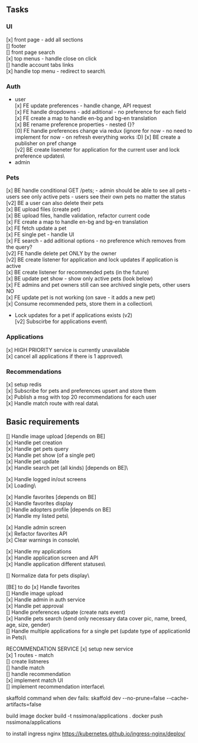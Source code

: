 ## Tasks

### UI

[x] front page - add all sections\
[] footer\
[] front page search\
[x] top menus - handle close on click\
[] handle account tabs links\
[x] handle top menu - redirect to search\

### Auth

- user\
  [x] FE update preferences - handle change, API request\
  [x] FE handle dropdowns - add aditional - no preference for each field\
  [x] FE create a map to handle en-bg and bg-en translation\
  [x] BE rename preference properties - nested {}?\
  [0] FE handle preferences change via redux (ignore for now - no need to implement for now - on refresh everything works :D)
  [x] BE create a publisher on pref change\
  [v2] BE create liseneter for application for the current user and lock preference updates\
- admin

### Pets

[x] BE handle conditional GET /pets; - admin should be able to see all pets - users see only active pets - users see their own pets no matter the status\
[v2] BE a user can also delete their pets\
[x] BE upload files (create pet)\
[x] BE upload files, handle validation, refactor current code\
[x] FE create a map to handle en-bg and bg-en translation\
[x] FE fetch update a pet\
[x] FE single pet - handle UI\
[x] FE search - add aditional options - no preference which removes from the query?\
[v2] FE handle delete pet ONLY by the owner\
[v2] BE create listener for application and lock updates if application is active\
[x] BE create listener for recommended pets (in the future)\
[x] BE update pet show - show only active pets (look below)\
[x] FE admins and pet owners still can see archived single pets, other users NO\
[x] FE update pet is not working (on save - it adds a new pet)\
[x] Consume recommended pets, store them in a collection\

- Lock updates for a pet if applications exists (v2)\
  [v2] Subscirbe for applications event\

### Applications

[x] HIGH PRIORITY service is currently unavailable\
[x] cancel all applications if there is 1 approved\

### Recommendations

[x] setup redis\
[x] Subscribe for pets and preferences upsert and store them\
[x] Publish a msg with top 20 recommendations for each user\
[x] Handle match route with real data\

## Basic requirements

[] Handle image upload [depends on BE]\
[x] Handle pet creation\
[x] Handle get pets query\
[x] Handle pet show (of a single pet)\
[x] Handle pet update\
[x] Handle search pet (all kinds) [depends on BE]\

[x] Handle logged in/out screens\
[x] Loading\

[x] Handle favorites [depends on BE]\
[x] Handle favorites display\
[] Handle adopters profile [depends on BE]\
[x] Handle my listed pets\

[x] Handle admin screen\
[x] Refactor favorites API\
[x] Clear warnings in console\

[x] Handle my applications\
[x] Handle application screen and API\
[x] Handle application different statuses\

[] Normalize data for pets display\

[BE] to do
[x] Handle favorites \
[] Handle image upload\
[x] Handle admin in auth service\
[x] Handle pet approval\
[] Handle preferences udpate (create nats event)\
[x] Handle pets search (send only necessary data cover pic, name, breed, age, size, gender)\
[] Handle multiple applications for a single pet (update type of applicationId in Pets)\

RECOMMENDATION SERVICE
[x] setup new service\
[x] 1 routes - match\
[] create listneres\
[] handle match\
[] handle recommendation\
[x] implement match UI\
[] implement recommendation interface\

skaffold command when dev fails:
skaffold dev --no-prune=false --cache-artifacts=false

build image
docker build -t nssimona/applications .
docker push nssimona/applications

to install ingress nginx
https://kubernetes.github.io/ingress-nginx/deploy/
